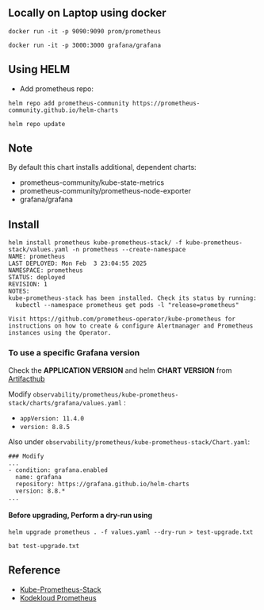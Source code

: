 ## Locally on Laptop using docker
```
docker run -it -p 9090:9090 prom/prometheus

docker run -it -p 3000:3000 grafana/grafana
```

## Using HELM

- Add prometheus repo:  
```
helm repo add prometheus-community https://prometheus-community.github.io/helm-charts

helm repo update
```

## Note 

By default this chart installs additional, dependent charts:

- prometheus-community/kube-state-metrics
- prometheus-community/prometheus-node-exporter
- grafana/grafana

## Install

```
helm install prometheus kube-prometheus-stack/ -f kube-prometheus-stack/values.yaml -n prometheus --create-namespace
NAME: prometheus
LAST DEPLOYED: Mon Feb  3 23:04:55 2025
NAMESPACE: prometheus
STATUS: deployed
REVISION: 1
NOTES:
kube-prometheus-stack has been installed. Check its status by running:
  kubectl --namespace prometheus get pods -l "release=prometheus"

Visit https://github.com/prometheus-operator/kube-prometheus for instructions on how to create & configure Alertmanager and Prometheus instances using the Operator.
```

### To use a specific Grafana version  

Check the **APPLICATION VERSION** and helm **CHART VERSION** from [Artifacthub](https://artifacthub.io/packages/helm/grafana/grafana)  


Modify `observability/prometheus/kube-prometheus-stack/charts/grafana/values.yaml` :  
- `appVersion: 11.4.0`  
- `version: 8.8.5`  

Also under `observability/prometheus/kube-prometheus-stack/Chart.yaml`:  

```
### Modify
...
- condition: grafana.enabled
  name: grafana
  repository: https://grafana.github.io/helm-charts
  version: 8.8.*
...
```

#### Before upgrading, Perform a dry-run using  
```
helm upgrade prometheus . -f values.yaml --dry-run > test-upgrade.txt

bat test-upgrade.txt
```

## Reference

- [Kube-Prometheus-Stack](https://github.com/prometheus-community/helm-charts/tree/main/charts/kube-prometheus-stack)
- [Kodekloud Prometheus](https://www.youtube.com/watch?v=6xmWr7p5TE0)